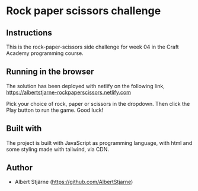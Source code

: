 # Rock paper scissors challenge

## Instructions
This is the rock-paper-scissors side challenge for week 04 in the Craft Academy programming course.

## Running in the browser
The solution has been deployed with netlify on the following link,
https://albertstjarne-rockpaperscissors.netlify.com

Pick your choice of rock, paper or scissors in the dropdown. Then click the Play button to run the game.
Good luck!

## Built with
The project is built with JavaScript as programming language, with html and some styling made with tailwind, via CDN.


## Author
* Albert Stjärne (https://github.com/AlbertStjarne)
